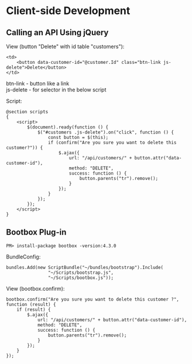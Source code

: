 ﻿# Client-side Development

## Calling an API Using jQuery
View (button "Delete" with id table "customers"):
```
<td>
	<button data-customer-id="@customer.Id" class="btn-link js-delete">Delete</button>
</td>
```
btn-link - button like a link  
js-delete - for selector in the below script

Script:
```
@section scripts 
{
    <script>
        $(document).ready(function () {
            $("#customers .js-delete").on("click", function () {
                const button = $(this);
                if (confirm("Are you sure you want to delete this customer?")) {
                    $.ajax({
                        url: "/api/customers/" + button.attr("data-customer-id"),
                        method: "DELETE",
                        success: function () {
                            button.parents("tr").remove();
                        }
                    });
                }
            });
        });
    </script>
}
```

## Bootbox Plug-in

```
PM> install-package bootbox -version:4.3.0
```
BundleConfig:
```
bundles.Add(new ScriptBundle("~/bundles/bootstrap").Include(
				"~/Scripts/bootstrap.js",
				"~/Scripts/bootbox.js"));
```
View (bootbox.confirm):
```
bootbox.confirm("Are you sure you want to delete this customer ?", function (result) {
    if (result) {
        $.ajax({
            url: "/api/customers/" + button.attr("data-customer-id"),
            method: "DELETE",
            success: function () {
                button.parents("tr").remove();
            }
        });
    }
});
```